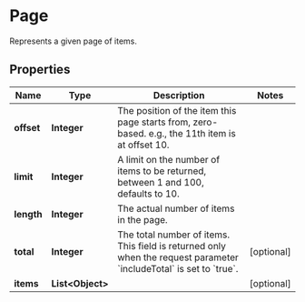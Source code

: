 

# Page

Represents a given page of items.

## Properties

| Name | Type | Description | Notes |
|------------ | ------------- | ------------- | -------------|
|**offset** | **Integer** | The position of the item this page starts from, zero-based. e.g., the 11th item is at offset 10. |  |
|**limit** | **Integer** | A limit on the number of items to be returned, between 1 and 100, defaults to 10. |  |
|**length** | **Integer** | The actual number of items in the page. |  |
|**total** | **Integer** | The total number of items. This field is returned only when the request parameter &#x60;includeTotal&#x60; is set to &#x60;true&#x60;. |  [optional] |
|**items** | **List&lt;Object&gt;** |  |  [optional] |



